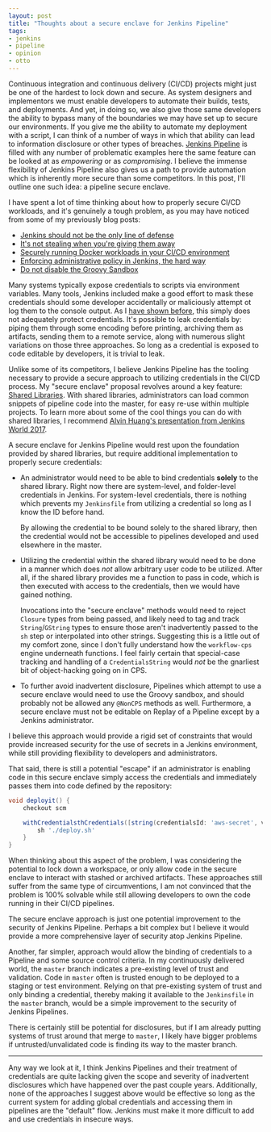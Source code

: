 ```yaml
---
layout: post
title: "Thoughts about a secure enclave for Jenkins Pipeline"
tags:
- jenkins
- pipeline
- opinion
- otto
---
```


Continuous integration and continuous delivery (CI/CD) projects might just be
one of the hardest to lock down and secure. As system designers and
implementors we must enable developers to automate their builds, tests, and
deployments. And yet, in doing so, we also give those same developers the
ability to bypass many of the boundaries we may have set up to secure our
environments. If you give me the ability to automate my deployment with a
script, I can think of a number of ways in which that ability can lead to
information disclosure or other types of breaches. [Jenkins
Pipeline](https://jenkins.io/doc/book/pipeline) is filled with any number of
problematic examples here the same feature can be looked at as _empowering_ or
as _compromising_. I believe the immense flexibility of Jenkins Pipeline also gives us
a path to provide automation which is inherently more secure than some
competitors. In this post, I'll outline one such idea: a pipeline secure
enclave.

I have spent a lot of time thinking about how to properly secure CI/CD
workloads, and it's genuinely a tough problem, as you may have noticed from
some of my previously blog posts:

* [Jenkins should not be the only line of defense](/2019/04/15/trust-and-jenkins.html)
* [It's not stealing when you're giving them away](/2019/02/22/its-not-credentials-stealing.html)
* [Securely running Docker workloads in your CI/CD
  environment](/2019/02/14/untrusted-docker-workloads.html)
* [Enforcing administrative policy in Jenkins, the hard
  way](/2018/01/05/jenkins-policy-enforcement.html)
* [Do not disable the Groovy
  Sandbox](/2017/08/03/donut-disable-groovy-sandbox.html)

Many systems typically expose credentials to scripts via environment variables.
Many tools, Jenkins included make a good effort to mask these credentials
should some developer accidentally
or maliciously attempt ot log them to the console output. As I [have shown
before](/2019/02/22/its-not-credentials-stealing.html), this simply does not
adequately protect credentials. It's possible to leak credentials by: piping
them through some encoding before printing, archiving them as artifacts,
sending them to a remote service, along with numerous slight variations on
those three approaches. So long as a credential is exposed to code editable by
developers, it is trivial to leak.

Unlike some of its competitors, I believe Jenkins Pipeline has the tooling
necessary to provide a secure approach to utilizing credentials in the CI/CD
process. My "secure enclave" proposal revolves around a key feature: [Shared
Libraries](https://jenkins.io/doc/book/pipeline/shared-libraries). With shared
libraries, administrators can load common snippets of pipeline code into the
master, for easy re-use within multiple projects. To learn more about some of
the cool things you can do with shared libraries, I recommend [Alvin Huang's presentation from Jenkins World 2017](https://www.youtube.com/watch?v=lzzx59kLW9w&list=PLvBBnHmZuNQLqgKDFmGnUClw68qsQ9Hq5&index=46).

A secure enclave for Jenkins Pipeline would rest upon the foundation provided
by shared libraries, but require additional implementation to properly secure
credentials:

* An administrator would need to be able to bind credentials **solely** to the
  shared library. Right now there are system-level, and folder-level
  credentials in Jenkins. For system-level credentials, there is nothing which
  prevents my `Jenkinsfile` from utilizing a credential so long as I know the ID
  before hand.
  
  By allowing the credential to be bound solely to the shared library, then the
  credential would not be accessible to pipelines developed and used elsewhere in
  the master.
* Utilizing the credential within the shared library would need to be done in a
  manner which does _not_ allow arbitrary user code to be utilized. After all,
  if the shared library provides me a function to pass in code, which is then
  executed with access to the credentials, then we would have gained nothing.
  
  Invocations into the "secure enclave" methods would need to reject `Closure`
  types from being passed, and likely need to tag and track `String`/`GString`
  types to ensure those aren't inadvertently passed to the `sh` step or
  interpolated into other strings. Suggesting this is a little out of my
  comfort zone, since I don't fully understand how the `workflow-cps` engine
  underneath functions. I feel fairly certain that special-case tracking and handling of a
  `CredentialsString` would _not_ be the gnarliest bit of object-hacking going on
  in CPS.
* To further avoid inadvertent disclosure, Pipelines which attempt to use a
  secure enclave would need to use the Groovy sandbox, and should probably not
  be allowed any `@NonCPS` methods as well. Furthermore, a secure enclave
  must not be editable on Replay of a Pipeline except by a Jenkins
  administrator.

I believe this approach would provide a rigid set of constraints that would
provide increased security for the use of secrets in a Jenkins environment,
while still providing flexibility to developers and administrators.

That said, there is still a potential "escape" if an administrator is enabling
code in this secure enclave simply access the credentials and immediately
passes them into code defined by the repository:

```groovy
void deployit() {
    checkout scm

    withCredentialsthCredentials([string(credentialsId: 'aws-secret', variable: 'AWS_SECRET')]) {
        sh './deploy.sh'
    }
}
```

When thinking about this aspect of the problem, I was considering the potential
to lock down a workspace, or only allow code in the secure enclave to interact
with stashed or archived artifacts. These approaches still suffer from the same
type of circumventions, I am not convinced that the problem is 100% solvable
while still allowing developers to own the code running in their CI/CD
pipelines.

The secure enclave approach is just one potential improvement to the security of
Jenkins Pipeline. Perhaps a bit complex but I believe it would provide a more
comprehensive layer of security atop Jenkins Pipeline.

Another, far simpler, approach would allow the binding of credentials to
a Pipeline and some source control criteria. In my continuously delivered world, the
`master` branch indicates a pre-existing level of trust and validation. Code in
`master` often is trusted enough to be deployed to a staging or test
environment. Relying on that pre-existing system of trust and only binding a
credential, thereby making it available to the `Jenkinsfile` in the `master`
branch, would be a simple improvement to the security of Jenkins Pipelines.

There is certainly still be potential for disclosures, but if I am already
putting systems of trust around that merge to `master`, I likely have bigger
problems if untrusted/unvalidated code is finding its way to the master branch.


---

Any way we look at it, I think Jenkins Pipelines and their treatment of
credentials are quite lacking given the scope and severity of inadvertent
disclosures which have happened over the past couple years. Additionally, none of the
approaches I suggest above would be effective so long as the current system for
adding global credentials and accessing them in pipelines are the "default"
flow. Jenkins must make it more difficult to add and use credentials in
insecure ways.


